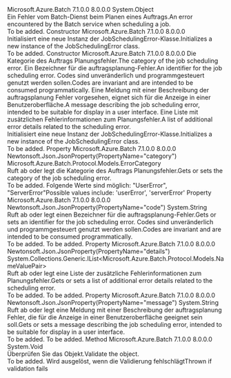 <Type Name="JobSchedulingError" FullName="Microsoft.Azure.Batch.Protocol.Models.JobSchedulingError">
  <TypeSignature Language="C#" Value="public class JobSchedulingError" />
  <TypeSignature Language="ILAsm" Value=".class public auto ansi beforefieldinit JobSchedulingError extends System.Object" />
  <TypeSignature Language="DocId" Value="T:Microsoft.Azure.Batch.Protocol.Models.JobSchedulingError" />
  <TypeSignature Language="VB.NET" Value="Public Class JobSchedulingError" />
  <TypeSignature Language="F#" Value="type JobSchedulingError = class" />
  <AssemblyInfo>
    <AssemblyName>Microsoft.Azure.Batch</AssemblyName>
    <AssemblyVersion>7.1.0.0</AssemblyVersion>
    <AssemblyVersion>8.0.0.0</AssemblyVersion>
  </AssemblyInfo>
  <Base>
    <BaseTypeName>System.Object</BaseTypeName>
  </Base>
  <Interfaces />
  <Docs>
    <summary>
            <span data-ttu-id="9e343-101">Ein Fehler vom Batch-Dienst beim Planen eines Auftrags.</span><span class="sxs-lookup"><span data-stu-id="9e343-101">An error encountered by the Batch service when scheduling a job.</span></span>
            </summary>
    <remarks>To be added.</remarks>
  </Docs>
  <Members>
    <Member MemberName=".ctor">
      <MemberSignature Language="C#" Value="public JobSchedulingError ();" />
      <MemberSignature Language="ILAsm" Value=".method public hidebysig specialname rtspecialname instance void .ctor() cil managed" />
      <MemberSignature Language="DocId" Value="M:Microsoft.Azure.Batch.Protocol.Models.JobSchedulingError.#ctor" />
      <MemberSignature Language="VB.NET" Value="Public Sub New ()" />
      <MemberType>Constructor</MemberType>
      <AssemblyInfo>
        <AssemblyName>Microsoft.Azure.Batch</AssemblyName>
        <AssemblyVersion>7.1.0.0</AssemblyVersion>
        <AssemblyVersion>8.0.0.0</AssemblyVersion>
      </AssemblyInfo>
      <Parameters />
      <Docs>
        <summary>
            <span data-ttu-id="9e343-102">Initialisiert eine neue Instanz der JobSchedulingError-Klasse.</span><span class="sxs-lookup"><span data-stu-id="9e343-102">Initializes a new instance of the JobSchedulingError class.</span></span>
            </summary>
        <remarks>To be added.</remarks>
      </Docs>
    </Member>
    <Member MemberName=".ctor">
      <MemberSignature Language="C#" Value="public JobSchedulingError (Microsoft.Azure.Batch.Protocol.Models.ErrorCategory category, string code = null, string message = null, System.Collections.Generic.IList&lt;Microsoft.Azure.Batch.Protocol.Models.NameValuePair&gt; details = null);" />
      <MemberSignature Language="ILAsm" Value=".method public hidebysig specialname rtspecialname instance void .ctor(valuetype Microsoft.Azure.Batch.Protocol.Models.ErrorCategory category, string code, string message, class System.Collections.Generic.IList`1&lt;class Microsoft.Azure.Batch.Protocol.Models.NameValuePair&gt; details) cil managed" />
      <MemberSignature Language="DocId" Value="M:Microsoft.Azure.Batch.Protocol.Models.JobSchedulingError.#ctor(Microsoft.Azure.Batch.Protocol.Models.ErrorCategory,System.String,System.String,System.Collections.Generic.IList{Microsoft.Azure.Batch.Protocol.Models.NameValuePair})" />
      <MemberSignature Language="VB.NET" Value="Public Sub New (category As ErrorCategory, Optional code As String = null, Optional message As String = null, Optional details As IList(Of NameValuePair) = null)" />
      <MemberSignature Language="F#" Value="new Microsoft.Azure.Batch.Protocol.Models.JobSchedulingError : Microsoft.Azure.Batch.Protocol.Models.ErrorCategory * string * string * System.Collections.Generic.IList&lt;Microsoft.Azure.Batch.Protocol.Models.NameValuePair&gt; -&gt; Microsoft.Azure.Batch.Protocol.Models.JobSchedulingError" Usage="new Microsoft.Azure.Batch.Protocol.Models.JobSchedulingError (category, code, message, details)" />
      <MemberType>Constructor</MemberType>
      <AssemblyInfo>
        <AssemblyName>Microsoft.Azure.Batch</AssemblyName>
        <AssemblyVersion>7.1.0.0</AssemblyVersion>
        <AssemblyVersion>8.0.0.0</AssemblyVersion>
      </AssemblyInfo>
      <Parameters>
        <Parameter Name="category" Type="Microsoft.Azure.Batch.Protocol.Models.ErrorCategory" />
        <Parameter Name="code" Type="System.String" />
        <Parameter Name="message" Type="System.String" />
        <Parameter Name="details" Type="System.Collections.Generic.IList&lt;Microsoft.Azure.Batch.Protocol.Models.NameValuePair&gt;" />
      </Parameters>
      <Docs>
        <param name="category"><span data-ttu-id="9e343-103">Die Kategorie des Auftrags Planungsfehler.</span><span class="sxs-lookup"><span data-stu-id="9e343-103">The category of the job scheduling error.</span></span></param>
        <param name="code"><span data-ttu-id="9e343-104">Ein Bezeichner für die auftragsplanung-Fehler.</span><span class="sxs-lookup"><span data-stu-id="9e343-104">An identifier for the job scheduling error.</span></span>
            <span data-ttu-id="9e343-105">Codes sind unveränderlich und programmgesteuert genutzt werden sollen.</span><span class="sxs-lookup"><span data-stu-id="9e343-105">Codes are invariant and are intended to be consumed programmatically.</span></span></param>
        <param name="message"><span data-ttu-id="9e343-106">Eine Meldung mit einer Beschreibung der auftragsplanung Fehler vorgesehen, eignet sich für die Anzeige in einer Benutzeroberfläche.</span><span class="sxs-lookup"><span data-stu-id="9e343-106">A message describing the job scheduling error, intended to be suitable for display in a user interface.</span></span></param>
        <param name="details"><span data-ttu-id="9e343-107">Eine Liste mit zusätzlichen Fehlerinformationen zum Planungsfehler.</span><span class="sxs-lookup"><span data-stu-id="9e343-107">A list of additional error details related to the scheduling error.</span></span></param>
        <summary>
            <span data-ttu-id="9e343-108">Initialisiert eine neue Instanz der JobSchedulingError-Klasse.</span><span class="sxs-lookup"><span data-stu-id="9e343-108">Initializes a new instance of the JobSchedulingError class.</span></span>
            </summary>
        <remarks>To be added.</remarks>
      </Docs>
    </Member>
    <Member MemberName="Category">
      <MemberSignature Language="C#" Value="public Microsoft.Azure.Batch.Protocol.Models.ErrorCategory Category { get; set; }" />
      <MemberSignature Language="ILAsm" Value=".property instance valuetype Microsoft.Azure.Batch.Protocol.Models.ErrorCategory Category" />
      <MemberSignature Language="DocId" Value="P:Microsoft.Azure.Batch.Protocol.Models.JobSchedulingError.Category" />
      <MemberSignature Language="VB.NET" Value="Public Property Category As ErrorCategory" />
      <MemberSignature Language="F#" Value="member this.Category : Microsoft.Azure.Batch.Protocol.Models.ErrorCategory with get, set" Usage="Microsoft.Azure.Batch.Protocol.Models.JobSchedulingError.Category" />
      <MemberType>Property</MemberType>
      <AssemblyInfo>
        <AssemblyName>Microsoft.Azure.Batch</AssemblyName>
        <AssemblyVersion>7.1.0.0</AssemblyVersion>
        <AssemblyVersion>8.0.0.0</AssemblyVersion>
      </AssemblyInfo>
      <Attributes>
        <Attribute>
          <AttributeName>Newtonsoft.Json.JsonProperty(PropertyName="category")</AttributeName>
        </Attribute>
      </Attributes>
      <ReturnValue>
        <ReturnType>Microsoft.Azure.Batch.Protocol.Models.ErrorCategory</ReturnType>
      </ReturnValue>
      <Docs>
        <summary>
            <span data-ttu-id="9e343-109">Ruft ab oder legt die Kategorie des Auftrags Planungsfehler.</span><span class="sxs-lookup"><span data-stu-id="9e343-109">Gets or sets the category of the job scheduling error.</span></span>
            </summary>
        <value>To be added.</value>
        <remarks>
            <span data-ttu-id="9e343-110">Folgende Werte sind möglich: "UserError", "ServerError"</span><span class="sxs-lookup"><span data-stu-id="9e343-110">Possible values include: 'userError', 'serverError'</span></span>
            </remarks>
      </Docs>
    </Member>
    <Member MemberName="Code">
      <MemberSignature Language="C#" Value="public string Code { get; set; }" />
      <MemberSignature Language="ILAsm" Value=".property instance string Code" />
      <MemberSignature Language="DocId" Value="P:Microsoft.Azure.Batch.Protocol.Models.JobSchedulingError.Code" />
      <MemberSignature Language="VB.NET" Value="Public Property Code As String" />
      <MemberSignature Language="F#" Value="member this.Code : string with get, set" Usage="Microsoft.Azure.Batch.Protocol.Models.JobSchedulingError.Code" />
      <MemberType>Property</MemberType>
      <AssemblyInfo>
        <AssemblyName>Microsoft.Azure.Batch</AssemblyName>
        <AssemblyVersion>7.1.0.0</AssemblyVersion>
        <AssemblyVersion>8.0.0.0</AssemblyVersion>
      </AssemblyInfo>
      <Attributes>
        <Attribute>
          <AttributeName>Newtonsoft.Json.JsonProperty(PropertyName="code")</AttributeName>
        </Attribute>
      </Attributes>
      <ReturnValue>
        <ReturnType>System.String</ReturnType>
      </ReturnValue>
      <Docs>
        <summary>
            <span data-ttu-id="9e343-111">Ruft ab oder legt einen Bezeichner für die auftragsplanung-Fehler.</span><span class="sxs-lookup"><span data-stu-id="9e343-111">Gets or sets an identifier for the job scheduling error.</span></span> <span data-ttu-id="9e343-112">Codes sind unveränderlich und programmgesteuert genutzt werden sollen.</span><span class="sxs-lookup"><span data-stu-id="9e343-112">Codes are invariant and are intended to be consumed programmatically.</span></span>
            </summary>
        <value>To be added.</value>
        <remarks>To be added.</remarks>
      </Docs>
    </Member>
    <Member MemberName="Details">
      <MemberSignature Language="C#" Value="public System.Collections.Generic.IList&lt;Microsoft.Azure.Batch.Protocol.Models.NameValuePair&gt; Details { get; set; }" />
      <MemberSignature Language="ILAsm" Value=".property instance class System.Collections.Generic.IList`1&lt;class Microsoft.Azure.Batch.Protocol.Models.NameValuePair&gt; Details" />
      <MemberSignature Language="DocId" Value="P:Microsoft.Azure.Batch.Protocol.Models.JobSchedulingError.Details" />
      <MemberSignature Language="VB.NET" Value="Public Property Details As IList(Of NameValuePair)" />
      <MemberSignature Language="F#" Value="member this.Details : System.Collections.Generic.IList&lt;Microsoft.Azure.Batch.Protocol.Models.NameValuePair&gt; with get, set" Usage="Microsoft.Azure.Batch.Protocol.Models.JobSchedulingError.Details" />
      <MemberType>Property</MemberType>
      <AssemblyInfo>
        <AssemblyName>Microsoft.Azure.Batch</AssemblyName>
        <AssemblyVersion>7.1.0.0</AssemblyVersion>
        <AssemblyVersion>8.0.0.0</AssemblyVersion>
      </AssemblyInfo>
      <Attributes>
        <Attribute>
          <AttributeName>Newtonsoft.Json.JsonProperty(PropertyName="details")</AttributeName>
        </Attribute>
      </Attributes>
      <ReturnValue>
        <ReturnType>System.Collections.Generic.IList&lt;Microsoft.Azure.Batch.Protocol.Models.NameValuePair&gt;</ReturnType>
      </ReturnValue>
      <Docs>
        <summary>
            <span data-ttu-id="9e343-113">Ruft ab oder legt eine Liste der zusätzliche Fehlerinformationen zum Planungsfehler.</span><span class="sxs-lookup"><span data-stu-id="9e343-113">Gets or sets a list of additional error details related to the scheduling error.</span></span>
            </summary>
        <value>To be added.</value>
        <remarks>To be added.</remarks>
      </Docs>
    </Member>
    <Member MemberName="Message">
      <MemberSignature Language="C#" Value="public string Message { get; set; }" />
      <MemberSignature Language="ILAsm" Value=".property instance string Message" />
      <MemberSignature Language="DocId" Value="P:Microsoft.Azure.Batch.Protocol.Models.JobSchedulingError.Message" />
      <MemberSignature Language="VB.NET" Value="Public Property Message As String" />
      <MemberSignature Language="F#" Value="member this.Message : string with get, set" Usage="Microsoft.Azure.Batch.Protocol.Models.JobSchedulingError.Message" />
      <MemberType>Property</MemberType>
      <AssemblyInfo>
        <AssemblyName>Microsoft.Azure.Batch</AssemblyName>
        <AssemblyVersion>7.1.0.0</AssemblyVersion>
        <AssemblyVersion>8.0.0.0</AssemblyVersion>
      </AssemblyInfo>
      <Attributes>
        <Attribute>
          <AttributeName>Newtonsoft.Json.JsonProperty(PropertyName="message")</AttributeName>
        </Attribute>
      </Attributes>
      <ReturnValue>
        <ReturnType>System.String</ReturnType>
      </ReturnValue>
      <Docs>
        <summary>
            <span data-ttu-id="9e343-114">Ruft ab oder legt eine Meldung mit einer Beschreibung der auftragsplanung Fehler, die für die Anzeige in einer Benutzeroberfläche geeignet sein soll.</span><span class="sxs-lookup"><span data-stu-id="9e343-114">Gets or sets a message describing the job scheduling error, intended to be suitable for display in a user interface.</span></span>
            </summary>
        <value>To be added.</value>
        <remarks>To be added.</remarks>
      </Docs>
    </Member>
    <Member MemberName="Validate">
      <MemberSignature Language="C#" Value="public virtual void Validate ();" />
      <MemberSignature Language="ILAsm" Value=".method public hidebysig newslot virtual instance void Validate() cil managed" />
      <MemberSignature Language="DocId" Value="M:Microsoft.Azure.Batch.Protocol.Models.JobSchedulingError.Validate" />
      <MemberSignature Language="VB.NET" Value="Public Overridable Sub Validate ()" />
      <MemberSignature Language="F#" Value="abstract member Validate : unit -&gt; unit&#xA;override this.Validate : unit -&gt; unit" Usage="jobSchedulingError.Validate " />
      <MemberType>Method</MemberType>
      <AssemblyInfo>
        <AssemblyName>Microsoft.Azure.Batch</AssemblyName>
        <AssemblyVersion>7.1.0.0</AssemblyVersion>
        <AssemblyVersion>8.0.0.0</AssemblyVersion>
      </AssemblyInfo>
      <ReturnValue>
        <ReturnType>System.Void</ReturnType>
      </ReturnValue>
      <Parameters />
      <Docs>
        <summary>
            <span data-ttu-id="9e343-115">Überprüfen Sie das Objekt.</span><span class="sxs-lookup"><span data-stu-id="9e343-115">Validate the object.</span></span>
            </summary>
        <remarks>To be added.</remarks>
        <exception cref="T:Microsoft.Rest.ValidationException">
            <span data-ttu-id="9e343-116">Wird ausgelöst, wenn die Validierung fehlschlägt</span><span class="sxs-lookup"><span data-stu-id="9e343-116">Thrown if validation fails</span></span>
            </exception>
      </Docs>
    </Member>
  </Members>
</Type>